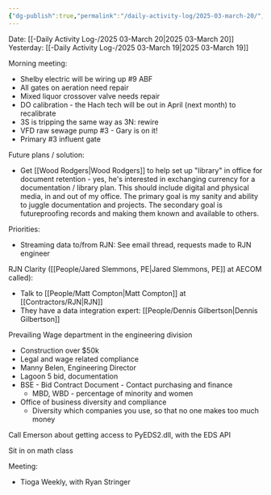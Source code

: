 ```yaml
---
{"dg-publish":true,"permalink":"/daily-activity-log/2025-03-march-20/","noteIcon":"","created":"2025-03-20T07:34:57.415-05:00"}
---
```


Date: [[-Daily Activity Log-/2025 03-March 20\|2025 03-March 20]]
Yesterday: [[-Daily Activity Log-/2025 03-March 19\|2025 03-March 19]]

Morning meeting:
- Shelby electric will be wiring up #9 ABF
- All gates on aeration need repair
- Mixed liquor crossover valve needs repair
- DO calibration - the Hach tech will be out in April (next month) to recalibrate
- 3S is tripping the same way as 3N: rewire
- VFD raw sewage pump #3 - Gary is on it!
- Primary #3 influent gate

Future plans / solution:
- Get [[Wood Rodgers\|Wood Rodgers]] to help set up "library" in office for document retention - yes, he's interested in exchanging currency for a documentation / library plan. This should include digital and physical media, in and out of my office. The primary goal is my sanity and ability to juggle documentation and projects. The secondary goal is futureproofing records and making them known and available to others.

Priorities:
- Streaming data to/from RJN: See email thread, requests made to RJN engineer



RJN Clarity ([[People/Jared Slemmons, PE\|Jared Slemmons, PE]] at AECOM called):
- Talk to [[People/Matt Compton\|Matt Compton]] at [[Contractors/RJN\|RJN]]
- They have a data integration expert: [[People/Dennis Gilbertson\|Dennis Gilbertson]]

Prevailing Wage department in the engineering division
- Construction over $50k
- Legal and wage related compliance
- Manny Belen, Engineering Director
- Lagoon 5 bid, documentation
- BSE - Bid Contract Document - Contact purchasing and finance
	- MBD, WBD - percentage of minority and women
- Office of business diversity and compliance
	- Diversity which companies you use, so that no one makes too much money


Call Emerson about getting access to PyEDS2.dll, with the EDS API

Sit in on math class

Meeting:
- Tioga Weekly, with Ryan Stringer